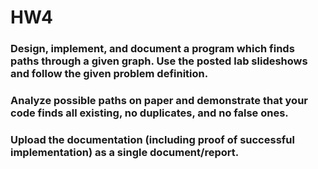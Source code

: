 # HW4

### Design, implement, and document a program which finds paths through a given graph.  Use the posted lab slideshows and follow the given problem definition.
### Analyze possible paths on paper and demonstrate that your code finds all existing, no duplicates, and no false ones.
### Upload the documentation (including proof of successful implementation) as a single document/report.
